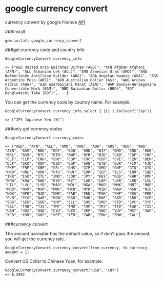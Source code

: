 # google currency convert
currency convert by google finance [API](https://www.google.com/finance/converter)

###Install

```
gem install google_currency_convert
```

###get currency code and country info

```
GoogleCurrencyConvert.currency_info

=> ["AED United Arab Emirates Dirham (AED)", "AFN Afghan Afghani (AFN)", "ALL Albanian Lek (ALL)", "AMD Armenian Dram (AMD)", "ANG Netherlands Antillean Guilder (ANG)", "AOA Angolan Kwanza (AOA)", "ARS Argentine Peso (ARS)", "AUD Australian Dollar (A$)", "AWG Aruban Florin (AWG)", "AZN Azerbaijani Manat (AZN)", "BAM Bosnia-Herzegovina Convertible Mark (BAM)", "BBD Barbadian Dollar (BBD)", "BDT Bangladeshi Taka (BDT)",....]

```
You can get the currency code by country name. For example:

```
GoogleCurrencyConvert.currency_info.select { |i| i.include?("Jap")}

=> ["JPY Japanese Yen (¥)"]
```
###only get currency codes

```
GoogleCurrencyConvert.currency_codes

=> ["AED", "AFN", "ALL", "AMD", "ANG", "AOA", "ARS", "AUD", "AWG", "AZN", "BAM", "BBD", "BDT", "BGN", "BHD", "BIF", "BMD", "BND", "BOB", "BRL", "BSD", "BTC", "BTN", "BWP", "BYR", "BZD", "CAD", "CDF", "CHF", "CLF", "CLP", "CNH", "CNY", "COP", "CRC", "CUP", "CVE", "CZK", "DEM", "DJF", "DKK", "DOP", "DZD", "EGP", "ERN", "ETB", "EUR", "FIM", "FJD", "FKP", "FRF", "GBP", "GEL", "GHS", "GIP", "GMD", "GNF", "GTQ", "GYD", "HKD", "HNL", "HRK", "HTG", "HUF", "IDR", "IEP", "ILS", "INR", "IQD", "IRR", "ISK", "ITL", "JMD", "JOD", "JPY", "KES", "KGS", "KHR", "KMF", "KPW", "KRW", "KWD", "KYD", "KZT", "LAK", "LBP", "LKR", "LRD", "LSL", "LTL", "LVL", "LYD", "MAD", "MDL", "MGA", "MKD", "MMK", "MNT", "MOP", "MRO", "MUR", "MVR", "MWK", "MXN", "MYR", "MZN", "NAD", "NGN", "NIO", "NOK", "NPR", "NZD", "OMR", "PAB", "PEN", "PGK", "PHP", "PKG", "PKR", "PLN", "PYG", "QAR", "RON", "RSD", "RUB", "RWF", "SAR", "SBD", "SCR", "SDG", "SEK", "SGD", "SHP", "SLL", "SOS", "SRD", "STD", "SVC", "SYP", "SZL", "THB", "TJS", "TMT", "TND", "TOP", "TRY", "TTD", "TWD", "TZS", "UAH", "UGX", "USD", "UYU", "UZS", "VEF", "VND", "VUV", "WST", "XAF", "XCD", "XDR", "XOF", "XPF", "YER", "ZAR", "ZMK", "ZMW", "ZWL"]
```

###currency convert

The amount parmater has the default value, so if don't pass the amount, you will get the
currency rate.

```
GoogleCurrencyConvert.currency_convert(from_currency, to_currency, amount = 1)
```

Convert US Dollar to Chinese Yuan, for example:

```
GoogleCurrencyConvert.currency_convert("USD", "CNY")
=> 6.2092
```